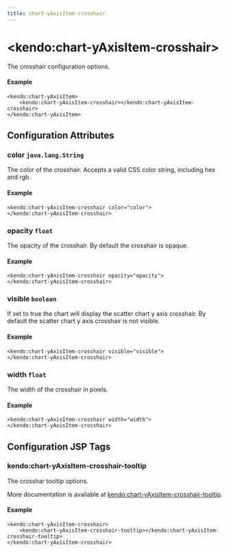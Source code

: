 ```yaml
---
title: chart-yAxisItem-crosshair
---
```


# \<kendo:chart-yAxisItem-crosshair\>

The crosshair configuration options.

#### Example
    <kendo:chart-yAxisItem>
        <kendo:chart-yAxisItem-crosshair></kendo:chart-yAxisItem-crosshair>
    </kendo:chart-yAxisItem>

## Configuration Attributes

### color `java.lang.String`

The color of the crosshair. Accepts a valid CSS color string, including hex and rgb.

#### Example
    <kendo:chart-yAxisItem-crosshair color="color">
    </kendo:chart-yAxisItem-crosshair>

### opacity `float`

The opacity of the crosshair. By default the crosshair is opaque.

#### Example
    <kendo:chart-yAxisItem-crosshair opacity="opacity">
    </kendo:chart-yAxisItem-crosshair>

### visible `boolean`

If set to true the chart will display the scatter chart y axis crosshair. By default the scatter chart y axis crosshair is not visible.

#### Example
    <kendo:chart-yAxisItem-crosshair visible="visible">
    </kendo:chart-yAxisItem-crosshair>

### width `float`

The width of the crosshair in pixels.

#### Example
    <kendo:chart-yAxisItem-crosshair width="width">
    </kendo:chart-yAxisItem-crosshair>


##  Configuration JSP Tags

### kendo:chart-yAxisItem-crosshair-tooltip

The crosshar tooltip options.

More documentation is available at [kendo:chart-yAxisItem-crosshair-tooltip](/kendo-ui/api/wrappers/jsp/chart/yaxisitem-crosshair-tooltip).

#### Example

    <kendo:chart-yAxisItem-crosshair>
        <kendo:chart-yAxisItem-crosshair-tooltip></kendo:chart-yAxisItem-crosshair-tooltip>
    </kendo:chart-yAxisItem-crosshair>


